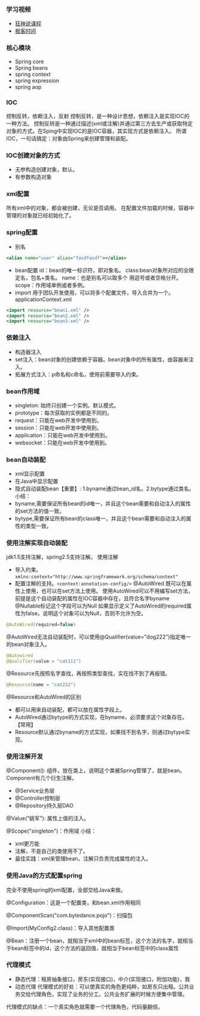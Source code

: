 

### 学习视频

- [狂神说课程](https://www.bilibili.com/video/BV12J411M7Sj)
- [极客时间](https://www.bilibili.com/video/BV12h411R7JZ?p=19)

### 核心模块

- Spring core
- Spring beans
- spring context
- spring expression
- spring aop

### IOC

控制反转，依赖注入，反射
控制反转，是一种设计思想，依赖注入是实现IOC的一种方法。
控制反转是一种通过描述(xml或注解)并通过第三方去生产或获取特定对象的方式。在Sping中实现IOC的是IOC容器，其实现方式是依赖注入。
所谓IOC，一句话搞定：对象由Spring来创建管理和装配。
### IOC创建对象的方式
- 无参构造创建对象，默认。
- 有参数构造对象

### xml配置
所有xml中的对象，都会被创建，无论是否调用。
在配置文件加载的时候，容器中管理的对象就已经初始化了。
### spring配置
- 别名
```xml
<alias name="user" alias="fasdfasdf"></alias>
```
- bean配置
id：bean的唯一标识符，即对象名。 class:bean对象所对应的全限定名，包名+类名。 name：也是别名可以取多个 用逗号或者空格分开。 scope：作用域单例或者多例。
- import
用于团队开发使用，可以将多个配置文件，导入合并为一个。
applicationContext.xml
```xml
<import resource="bean1.xml" />
<import resource="bean2.xml" />
<import resource="bean3.xml" />
```
### 依赖注入
- 构造器注入
- set注入：bean对象的创建依赖于容器。bean对象中的所有属性，由容器来注入。
- 拓展方式注入：p命名和c命名，使用前需要导入约束。
### bean作用域
- singleton: 始终只创建一个实例。默认模式。
- prototype：每次获取的实例都是不同的。
- request：只能在web开发中使用到。
- session：只能在web开发中使用到。
- application：只能在web开发中使用到。
- websocket：只能在web开发中使用到。
### bean自动装配
- xml显示配置 
- 在Java中显示配置
- 隐式自动装配bean【重要】: 1.byname通过bean_id名。2.bytype通过类名。
小结：
- byname,需要保证所有bean的id唯一，并且这个bean需要和自动注入的属性的set方法的值一致。
- bytype,需要保证所有bean的class唯一，并且这个bean需要和自动注入的属性的类型一致。
### 使用注解实现自动装配
jdk1.5支持注解，spring2.5支持注解。
使用注解
- 导入约束。`xmlns:context="http://www.springframework.org/schema/context"`
- 配置注解的支持。`<context:annotation-config/>`
@AutoWired
既可以在属性上使用，也可以在set方法上使用。
使用AutoWired可以不用编写set方法，前提是这个自动装配的属性在IOC容器中存在，且符合名字byname
@Nullable标记这个字段可以为Null
如果显示定义了AutoWired的required属性为false，说明这个对象可以为Null，否则不允许为空。
```java
@AutoWired(required=false)
```
@AutoWired无法自动装配时，可以使用@Qualifier(value="dog222")指定唯一的bean对象注入。
```java
@Autowired
@Qualifier(value = "cat111")
```
@Resource先按照名字查找，再按照类型查找，实在找不到了再报错。
```java
@Resource(name = "cat222")
```
@Resource和AutoWired的区别
- 都可以用来自动装配，都可以放在属性字段上。
- AutoWired通过bytype的方式实现，在byname，必须要求这个对象存在。【常用】
- Resource默认通过byname的方式实现，如果找不到名字，则通过bytype实现。
### 使用注解开发
@Component(): 组件，放在类上，说明这个类被Spring管理了，就是bean。Component有几个衍生注解。
- @Service业务层
- @Controller控制层
- @Repository持久层DAO

@Value("姚军"): 属性上值的注入。

@Scope("singleton")：作用域
小结：
- xml更万能
- 注解，不是自己的类使用不了。
- 最佳实践：xml来管理bean，注解只负责完成属性的注入。
### 使用Java的方式配置spring
完全不使用spring的xml配置，全部交给Java来做。

@Configuration：这是一个配置类，和bean.xml作用相同

@ComponentScan("com.bytedance.pojo")：扫描包

@Import(MyConfig2.class)：导入其他配置类

@Bean：注册一个bean，就相当于xml中的bean标签，这个方法的名字，就相当于bean标签中的id，这个方法的返回值，就相当于bean标签中的class属性
### 代理模式
- 静态代理：租房抽象接口，房东(实现接口)，中介(实现接口，附加功能)，我
- 动态代理
代理模式的好处：可以使真实的角色更纯粹，如房东只出租。公共业务交给代理角色，实现了业务的分工。公共业务扩展的时候方便集中管理。

代理模式的缺点：一个真实角色就需要一个代理角色，代码量翻倍。
